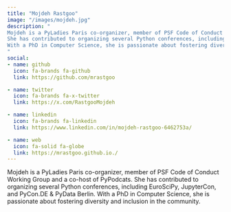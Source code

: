 ```yaml
---
title: "Mojdeh Rastgoo"
image: "/images/mojdeh.jpg"
description: "
Mojdeh is a PyLadies Paris co-organizer, member of PSF Code of Conduct Working Group and a co-host of PyPodcats. 
She has contributed to organizing several Python conferences, including EuroSciPy, JupyterCon, and PyCon DE & PyData Berlin.
With a PhD in Computer Science, she is passionate about fostering diversity and inclusion in the community. 
"
social:
- name: github
  icon: fa-brands fa-github
  link: https://github.com/mrastgoo

- name: twitter
  icon: fa-brands fa-x-twitter
  link: https://x.com/RastgooMojdeh

- name: linkedin
  icon: fa-brands fa-linkedin
  link: https://www.linkedin.com/in/mojdeh-rastgoo-6462753a/

- name: web
  icon: fa-solid fa-globe
  link: https://mrastgoo.github.io./
---
```


Mojdeh is a PyLadies Paris co-organizer, member of PSF Code of Conduct Working Group and a co-host of PyPodcats. 
She has contributed to organizing several Python conferences, including EuroSciPy, JupyterCon, and PyCon.DE & PyData Berlin.
With a PhD in Computer Science, she is passionate about fostering diversity and inclusion in the community. 
